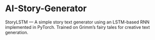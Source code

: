 # AI-Story-Generator
StoryLSTM — A simple story text generator using an LSTM-based RNN implemented in PyTorch. Trained on Grimm’s fairy tales for creative text generation.
